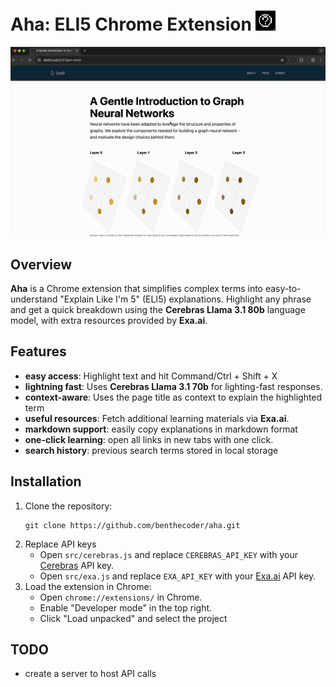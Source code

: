 # Aha: ELI5 Chrome Extension ![icon](/icons/icon32.png)

![demo](assets/demo.gif)

## Overview

**Aha** is a Chrome extension that simplifies complex terms into easy-to-understand "Explain Like I'm 5" (ELI5) explanations. Highlight any phrase and get a quick breakdown using the **Cerebras Llama 3.1 80b** language model, with extra resources provided by **Exa.ai**.

## Features

- **easy access**: Highlight text and hit Command/Ctrl + Shift + X
- **lightning fast**: Uses **Cerebras Llama 3.1 70b** for lighting-fast responses.
- **context-aware**: Uses the page title as context to explain the highlighted term
- **useful resources**: Fetch additional learning materials via **Exa.ai**.
- **markdown support**: easily copy explanations in markdown format
- **one-click learning**: open all links in new tabs with one click.
- **search history**: previous search terms stored in local storage

## Installation

1. Clone the repository:
   ```
   git clone https://github.com/benthecoder/aha.git
   ```
2. Replace API keys
   - Open `src/cerebras.js` and replace `CEREBRAS_API_KEY` with your [Cerebras](https://www.cerebras.ai/) API key.
   - Open `src/exa.js` and replace `EXA_API_KEY` with your [Exa.ai](https://exa.ai/) API key.
3. Load the extension in Chrome:
   - Open `chrome://extensions/` in Chrome.
   - Enable "Developer mode" in the top right.
   - Click "Load unpacked" and select the project

## TODO

- create a server to host API calls
